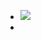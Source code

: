 - ![](https://remnote-user-data.s3.amazonaws.com/eRGOsTbtVeRqEeJdzD5u_CwQkla4kXhu48NRcM3xv_PiLFOnFnvLFjWQ0OBYQb9LdIE3UP91nRU2WS8N_osPLueJc6zbbYYJQ5jzUBhWfqsLcgdS9a69kajKIqNuOUMG.png) 
- 
